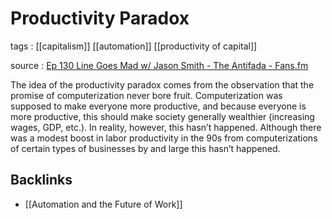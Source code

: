 # Productivity Paradox

tags
: [[capitalism]] [[automation]] [[productivity of capital]]

source
: [Ep 130 Line Goes Mad w/ Jason Smith - The Antifada - Fans.fm](https://fans.fm/p/dGDAKBK)

The idea of the productivity paradox comes from the observation that the promise of computerization never bore fruit. Computerization was supposed to make everyone more productive, and because everyone is more productive, this should make society generally wealthier (increasing wages, GDP, etc.). In reality, however, this hasn&rsquo;t happened. Although there was a modest boost in labor productivity in the 90s from computerizations of certain types of businesses by and large this hasn&rsquo;t happened.


<a id="orge93bad2"></a>

## Backlinks

-   [[Automation and the Future of Work]]
